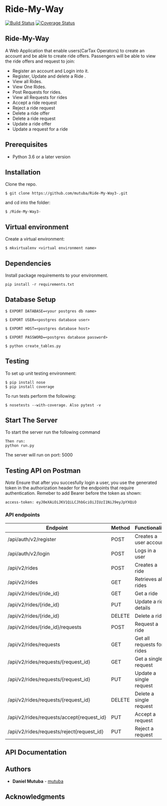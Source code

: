 # Ride-My-Way
[![Build Status](https://travis-ci.org/Mutuba/Ride-My-Way3-.svg?branch=feature)](https://travis-ci.org/Mutuba/Ride-My-Way3-)
[![Coverage Status](https://coveralls.io/repos/github/Mutuba/Ride-My-Way3-/badge.svg?branch=feature)](https://coveralls.io/github/Mutuba/Ride-My-Way3-?branch=feature)
## Ride-My-Way

A Web Application that enable users(CarTax Operators) to create an account and be able to create ride offers. Passengers will be able to view the ride offers and request to join:

- Register an account and Login into it.
- Register, Update and delete a Ride .
- View all Rides.
- View One Rides.
- Post Requests for rides.
- View all Requests for rides
- Accept a ride request
- Reject a ride request
- Delete a ride offer
- Delete a ride request
- Update a ride offer
- Update a request for a ride

## Prerequisites

- Python 3.6 or a later version

## Installation
Clone the repo.
```
$ git clone https://github.com/mutuba/Ride-My-Way3-.git
```
and cd into the folder:
```
$ /Ride-My-Way3-
```
## Virtual environment
Create a virtual environment:
```
$ mkvirtualenv <virtual environment name>
```
## Dependencies
Install package requirements to your environment.
```
pip install -r requirements.txt
```

## Database Setup
```
$ EXPORT DATABASE=<your postgres db name>
```
```
$ EXPORT USER=<postgres database user>
```

```
$ EXPORT HOST=<postgres database host>
```

```
$ EXPORT PASSWORD=<postgres database password>
```

```
$ python create_tables.py
```

## Testing
To set up unit testing environment:

```
$ pip install nose
$ pip install coverage
```

To run tests perform the following:

```
$ nosetests --with-coverage. Also pytest -v
```


## Start The Server
To start the server run the following command
```
Then run:
python run.py 
```
The server will run on port: 5000

## Testing API on Postman

*Note* Ensure that after you succesfully login a user, you use the generated token in the authorization header for the endpoints that require authentication. Remeber to add Bearer before the token as shown:
```
access-token: eyJ0eXAiOiJKV1QiLCJhbGciOiJIUzI1NiJ9eyJpYXQiO 
```


### API endpoints

| Endpoint | Method |  Functionality | Authentication |
| --- | --- | --- | --- |
| /api/auth/v2/register | POST | Creates a user account | FALSE
| /api/auth/v2/login | POST | Logs in a user | TRUE
| /api/v2/rides | POST | Creates a ride | TRUE
| /api/v2/rides | GET | Retrieves all rides | TRUE 
| /api/v2/rides/{ride_id} | GET | Get a ride | TRUE
| /api/v2/rides/{ride_id} | PUT | Update a ride details | TRUE
| /api/v2/rides/{ride_id} | DELETE | Delete a ride | TRUE
| /api/v2/rides/{ride_id}/requests | POST | Request a ride | TRUE
| /api/v2/rides/requests | GET | Get all requests for rides | TRUE
| /api/v2/rides/requests/{request_id} | GET | Get a single request | TRUE
| /api/v2/rides/requests/{request_id} | PUT | Update a single request | TRUE
| /api/v2/rides/requests/{request_id} | DELETE | Delete a single request | TRUE
| /api/v2/rides/requests/accept{request_id} | PUT | Accept a request | TRUE
| /api/v2/rides/requests/reject{request_id} | PUT | Reject a request | TRUE


## API Documentation

## Authors

* **Daniel Mutuba** - [mutuba](https://github.com/mutuba)

## Acknowledgments
